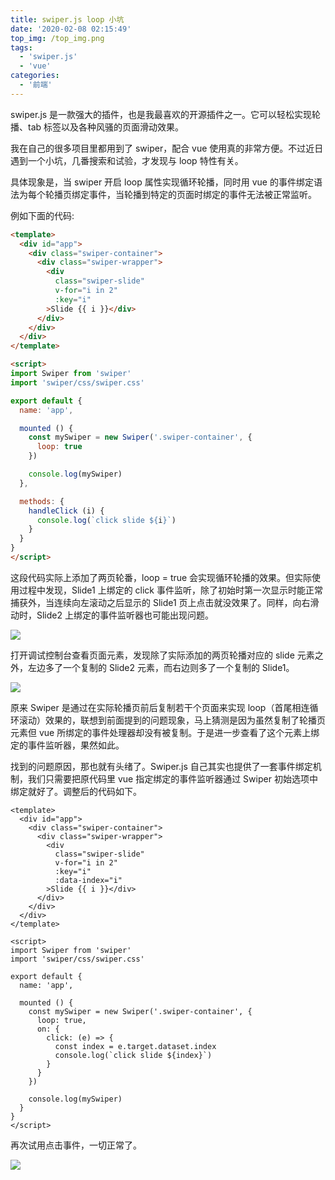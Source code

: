 ```yaml
---
title: swiper.js loop 小坑
date: '2020-02-08 02:15:49'
top_img: /top_img.png
tags:
  - 'swiper.js'
  - 'vue'
categories:
  - '前端'
---
```


swiper.js 是一款强大的插件，也是我最喜欢的开源插件之一。它可以轻松实现轮播、tab 标签以及各种风骚的页面滑动效果。

我在自己的很多项目里都用到了 swiper，配合 vue 使用真的非常方便。不过近日遇到一个小坑，几番搜索和试验，才发现与 loop 特性有关。

具体现象是，当 swiper 开启 loop 属性实现循环轮播，同时用 vue 的事件绑定语法为每个轮播页绑定事件，当轮播到特定的页面时绑定的事件无法被正常监听。

例如下面的代码:

```html
<template>
  <div id="app">
    <div class="swiper-container">
      <div class="swiper-wrapper">
        <div
          class="swiper-slide"
          v-for="i in 2"
          :key="i"
        >Slide {{ i }}</div>
      </div>
    </div>
  </div>
</template>

<script>
import Swiper from 'swiper'
import 'swiper/css/swiper.css'

export default {
  name: 'app',

  mounted () {
    const mySwiper = new Swiper('.swiper-container', {
      loop: true
    })

    console.log(mySwiper)
  },

  methods: {
    handleClick (i) {
      console.log(`click slide ${i}`)
    }
  }
}
</script>
```

这段代码实际上添加了两页轮番，loop = true 会实现循环轮播的效果。但实际使用过程中发现，Slide1 上绑定的 click 事件监听，除了初始时第一次显示时能正常捕获外，当连续向左滚动之后显示的 Slide1 页上点击就没效果了。同样，向右滑动时，Slide2 上绑定的事件监听器也可能出现问题。

![](./screenshot1.png)

打开调试控制台查看页面元素，发现除了实际添加的两页轮播对应的 slide 元素之外，左边多了一个复制的 Slide2 元素，而右边则多了一个复制的 Slide1。

![](./nodes.png)

原来 Swiper 是通过在实际轮播页前后复制若干个页面来实现 loop（首尾相连循环滚动）效果的，联想到前面提到的问题现象，马上猜测是因为虽然复制了轮播页元素但 vue 所绑定的事件处理器却没有被复制。于是进一步查看了这个元素上绑定的事件监听器，果然如此。

找到的问题原因，那也就有头绪了。Swiper.js 自己其实也提供了一套事件绑定机制，我们只需要把原代码里 vue 指定绑定的事件监听器通过 Swiper 初始选项中绑定就好了。调整后的代码如下。

```vue
<template>
  <div id="app">
    <div class="swiper-container">
      <div class="swiper-wrapper">
        <div
          class="swiper-slide"
          v-for="i in 2"
          :key="i"
          :data-index="i"
        >Slide {{ i }}</div>
      </div>
    </div>
  </div>
</template>

<script>
import Swiper from 'swiper'
import 'swiper/css/swiper.css'

export default {
  name: 'app',

  mounted () {
    const mySwiper = new Swiper('.swiper-container', {
      loop: true,
      on: {
        click: (e) => {
          const index = e.target.dataset.index
          console.log(`click slide ${index}`)
        }
      }
    })

    console.log(mySwiper)
  }
}
</script>
```

再次试用点击事件，一切正常了。

![](./screenshot2.png)
